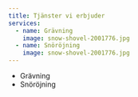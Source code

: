 ```yaml
---
title: Tjänster vi erbjuder
services:
  - name: Grävning
    image: snow-shovel-2001776.jpg
  - name: Snöröjning
    image: snow-shovel-2001776.jpg
---
```

- Grävning
- Snöröjning
